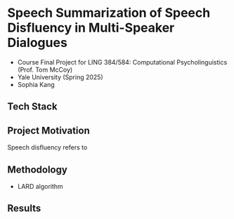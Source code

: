 # Speech Summarization of Speech Disfluency in Multi-Speaker Dialogues

- Course Final Project for LING 384/584: Computational Psycholinguistics (Prof. Tom McCoy)
- Yale University (Spring 2025)
- Sophia Kang

## Tech Stack

## Project Motivation
Speech disfluency refers to

## Methodology
- LARD algorithm

## Results

